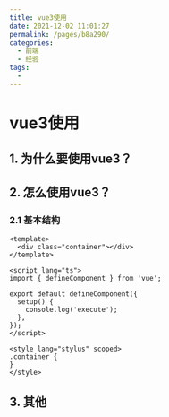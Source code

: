 ```yaml
---
title: vue3使用
date: 2021-12-02 11:01:27
permalink: /pages/b8a290/
categories:
  - 前端
  - 经验
tags:
  - 
---
```


# vue3使用

## 1. 为什么要使用vue3？

## 2. 怎么使用vue3？

### 2.1 基本结构
```
<template>
  <div class="container"></div>
</template>

<script lang="ts">
import { defineComponent } from 'vue';

export default defineComponent({
  setup() {
    console.log('execute');
  },
});
</script>

<style lang="stylus" scoped>
.container {
}
</style>
```

## 3. 其他
